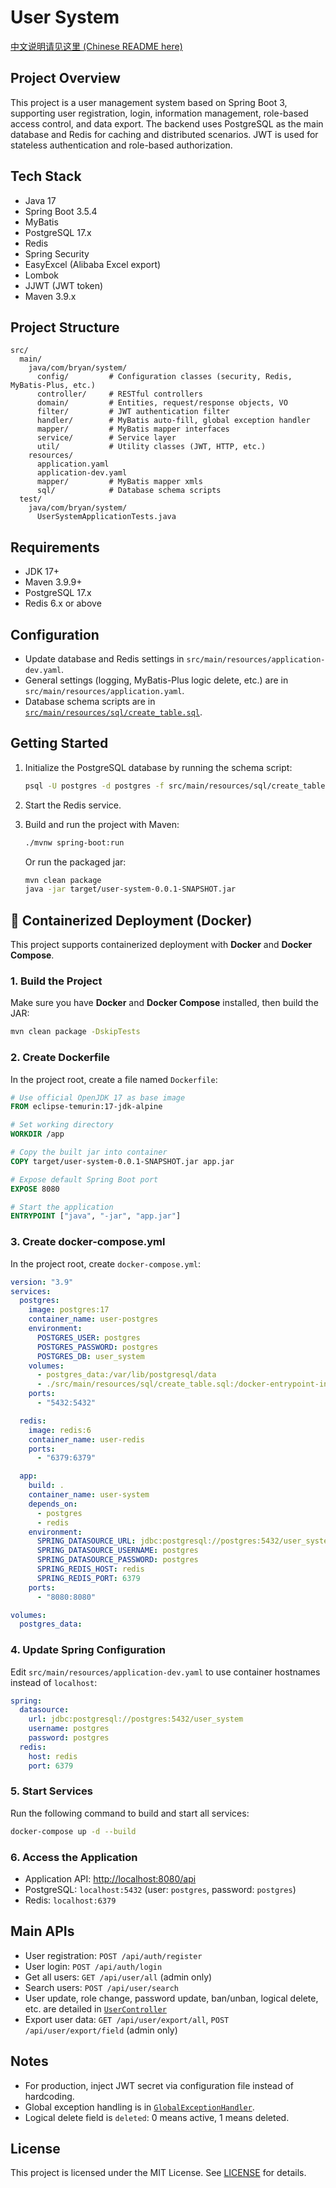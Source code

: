 # User System

[中文说明请见这里 (Chinese README here)](./README_zh.md)

## Project Overview

This project is a user management system based on Spring Boot 3, supporting user registration, login, information management, role-based access control, and data export. The backend uses PostgreSQL as the main database and Redis for caching and distributed scenarios. JWT is used for stateless authentication and role-based authorization.

## Tech Stack

* Java 17
* Spring Boot 3.5.4
* MyBatis
* PostgreSQL 17.x
* Redis
* Spring Security
* EasyExcel (Alibaba Excel export)
* Lombok
* JJWT (JWT token)
* Maven 3.9.x

## Project Structure

```
src/
  main/
    java/com/bryan/system/
      config/         # Configuration classes (security, Redis, MyBatis-Plus, etc.)
      controller/     # RESTful controllers
      domain/         # Entities, request/response objects, VO
      filter/         # JWT authentication filter
      handler/        # MyBatis auto-fill, global exception handler
      mapper/         # MyBatis mapper interfaces
      service/        # Service layer
      util/           # Utility classes (JWT, HTTP, etc.)
    resources/
      application.yaml
      application-dev.yaml
      mapper/         # MyBatis mapper xmls
      sql/            # Database schema scripts
  test/
    java/com/bryan/system/
      UserSystemApplicationTests.java
```

## Requirements

* JDK 17+
* Maven 3.9.9+
* PostgreSQL 17.x
* Redis 6.x or above

## Configuration

* Update database and Redis settings in `src/main/resources/application-dev.yaml`.
* General settings (logging, MyBatis-Plus logic delete, etc.) are in `src/main/resources/application.yaml`.
* Database schema scripts are in [`src/main/resources/sql/create_table.sql`](src/main/resources/sql/create_table.sql).

## Getting Started

1. Initialize the PostgreSQL database by running the schema script:

   ```sh
   psql -U postgres -d postgres -f src/main/resources/sql/create_table.sql
   ```
2. Start the Redis service.
3. Build and run the project with Maven:

   ```sh
   ./mvnw spring-boot:run
   ```

   Or run the packaged jar:

   ```sh
   mvn clean package
   java -jar target/user-system-0.0.1-SNAPSHOT.jar
   ```

## 🐳 Containerized Deployment (Docker)

This project supports containerized deployment with **Docker** and **Docker Compose**.

### 1. Build the Project

Make sure you have **Docker** and **Docker Compose** installed, then build the JAR:

```bash
mvn clean package -DskipTests
```

### 2. Create Dockerfile

In the project root, create a file named `Dockerfile`:

```dockerfile
# Use official OpenJDK 17 as base image
FROM eclipse-temurin:17-jdk-alpine

# Set working directory
WORKDIR /app

# Copy the built jar into container
COPY target/user-system-0.0.1-SNAPSHOT.jar app.jar

# Expose default Spring Boot port
EXPOSE 8080

# Start the application
ENTRYPOINT ["java", "-jar", "app.jar"]
```

### 3. Create docker-compose.yml

In the project root, create `docker-compose.yml`:

```yaml
version: "3.9"
services:
  postgres:
    image: postgres:17
    container_name: user-postgres
    environment:
      POSTGRES_USER: postgres
      POSTGRES_PASSWORD: postgres
      POSTGRES_DB: user_system
    volumes:
      - postgres_data:/var/lib/postgresql/data
      - ./src/main/resources/sql/create_table.sql:/docker-entrypoint-initdb.d/create_table.sql
    ports:
      - "5432:5432"

  redis:
    image: redis:6
    container_name: user-redis
    ports:
      - "6379:6379"

  app:
    build: .
    container_name: user-system
    depends_on:
      - postgres
      - redis
    environment:
      SPRING_DATASOURCE_URL: jdbc:postgresql://postgres:5432/user_system
      SPRING_DATASOURCE_USERNAME: postgres
      SPRING_DATASOURCE_PASSWORD: postgres
      SPRING_REDIS_HOST: redis
      SPRING_REDIS_PORT: 6379
    ports:
      - "8080:8080"

volumes:
  postgres_data:
```

### 4. Update Spring Configuration

Edit `src/main/resources/application-dev.yaml` to use container hostnames instead of `localhost`:

```yaml
spring:
  datasource:
    url: jdbc:postgresql://postgres:5432/user_system
    username: postgres
    password: postgres
  redis:
    host: redis
    port: 6379
```

### 5. Start Services

Run the following command to build and start all services:

```bash
docker-compose up -d --build
```

### 6. Access the Application

* Application API: [http://localhost:8080/api](http://localhost:8080/api)
* PostgreSQL: `localhost:5432` (user: `postgres`, password: `postgres`)
* Redis: `localhost:6379`

## Main APIs

* User registration: `POST /api/auth/register`
* User login: `POST /api/auth/login`
* Get all users: `GET /api/user/all` (admin only)
* Search users: `POST /api/user/search`
* User update, role change, password update, ban/unban, logical delete, etc. are detailed in [`UserController`](src/main/java/com/bryan/system/controller/UserController.java)
* Export user data: `GET /api/user/export/all`, `POST /api/user/export/field` (admin only)

## Notes

* For production, inject JWT secret via configuration file instead of hardcoding.
* Global exception handling is in [`GlobalExceptionHandler`](src/main/java/com/bryan/system/handler/GlobalExceptionHandler.java).
* Logical delete field is `deleted`: 0 means active, 1 means deleted.

## License

This project is licensed under the MIT License. See [LICENSE](LICENSE) for details.

